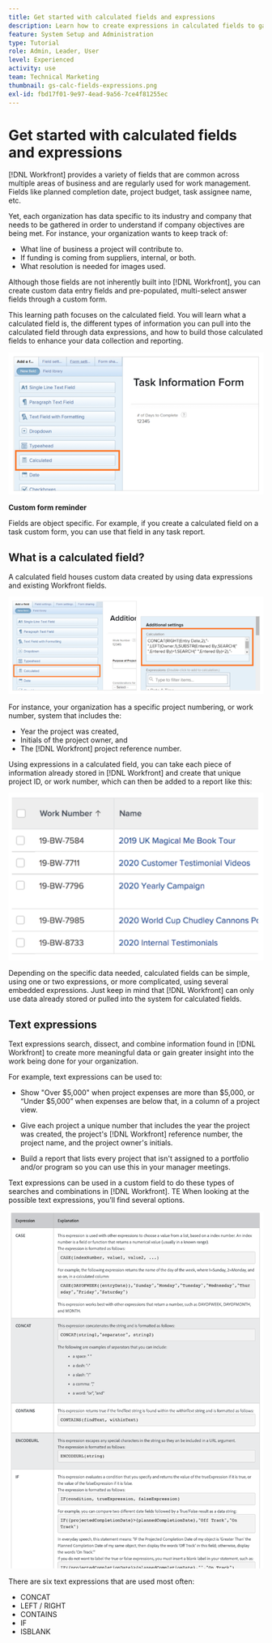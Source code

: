 ```yaml
---
title: Get started with calculated fields and expressions
description: Learn how to create expressions in calculated fields to gather unique custom data about the work being done for your organization.
feature: System Setup and Administration
type: Tutorial
role: Admin, Leader, User
level: Experienced
activity: use
team: Technical Marketing
thumbnail: gs-calc-fields-expressions.png
exl-id: fbd17f01-9e97-4ead-9a56-7ce4f81255ec
---
```

# Get started with calculated fields and expressions

<!-- **Note**: The expression examples shown are simple and some may be mitigated by fields already supplied by  . However, the examples are used to illustrate the foundational knowledge needed in order to build expressions in Workfront.-->

[!DNL Workfront] provides a variety of fields that are common across multiple areas of business and are regularly used for work management. Fields like planned completion date, project budget, task assignee name, etc.

Yet, each organization has data specific to its industry and company that needs to be gathered in order to understand if company objectives are being met. For instance, your organization wants to keep track of:

* What line of business a project will contribute to.
* If funding is coming from suppliers, internal, or both.
* What resolution is needed for images used.

Although those fields are not inherently built into [!DNL Workfront], you can create custom data entry fields and pre-populated, multi-select answer fields through a custom form.

This learning path focuses on the calculated field. You will learn what a calculated field is, the different types of information you can pull into the calculated field through data expressions, and how to build those calculated fields to enhance your data collection and reporting.

![Resource management setups one pager](assets/GS01.png)

**Custom form reminder**

Fields are object specific. For example, if you create a calculated field on a task custom form, you can use that field in any task report.

## What is a calculated field?

A calculated field houses custom data created by using data expressions and existing Workfront fields. 

![Workload balancer with utilization report](assets/GS02.png)

For instance, your organization has a specific project numbering, or work number, system that includes the:

* Year the project was created,
* Initials of the project owner, and
* The [!DNL Workfront] project reference number.


Using expressions in a calculated field, you can take each piece of information already stored in [!DNL Workfront] and create that unique project ID, or work number, which can then be added to a report like this:

![Workload balancer with utilization report](assets/GS03.png)

Depending on the specific data needed, calculated fields can be simple, using one or two expressions, or more complicated, using several embedded expressions. Just keep in mind that [!DNL Workfront] can only use data already stored or pulled into the system for calculated fields.

## Text expressions

Text expressions search, dissect, and combine information found in [!DNL Workfront] to create more meaningful data or gain greater insight into the work being done for your organization. 

For example, text expressions can be used to:

* Show "Over $5,000" when project expenses are more than $5,000, or “Under $5,000” when expenses are below that, in a column of a project view.

* Give each project a unique number that includes the year the project was created, the project's  [!DNL Workfront] reference number, the project name, and the project owner's initials.

* Build a report that lists every project that isn't assigned to a portfolio and/or program so you can use this in your manager meetings.

Text expressions can be used in a custom field to do these types of searches and combinations in [!DNL Workfront].
TE
When looking at the possible text expressions, you’ll find several options.

![Resource management setups one pager](assets/TE01.png)

There are six text expressions that are used most often:

* CONCAT
* LEFT / RIGHT
* CONTAINS
* IF
* ISBLANK